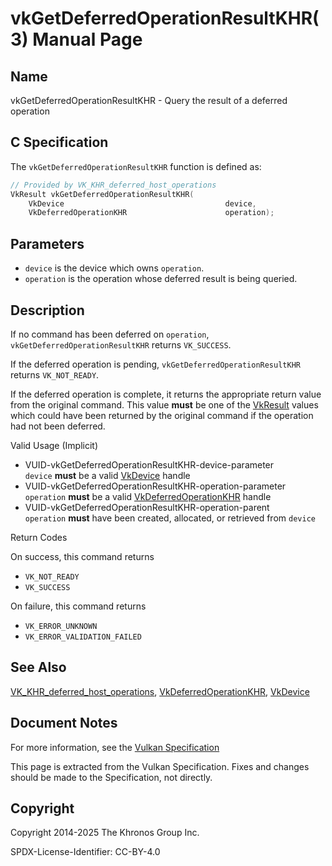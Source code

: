 # vkGetDeferredOperationResultKHR(3) Manual Page

## Name

vkGetDeferredOperationResultKHR - Query the result of a deferred operation



## [](#_c_specification)C Specification

The `vkGetDeferredOperationResultKHR` function is defined as:

```c++
// Provided by VK_KHR_deferred_host_operations
VkResult vkGetDeferredOperationResultKHR(
    VkDevice                                    device,
    VkDeferredOperationKHR                      operation);
```

## [](#_parameters)Parameters

- `device` is the device which owns `operation`.
- `operation` is the operation whose deferred result is being queried.

## [](#_description)Description

If no command has been deferred on `operation`, `vkGetDeferredOperationResultKHR` returns `VK_SUCCESS`.

If the deferred operation is pending, `vkGetDeferredOperationResultKHR` returns `VK_NOT_READY`.

If the deferred operation is complete, it returns the appropriate return value from the original command. This value **must** be one of the [VkResult](https://registry.khronos.org/vulkan/specs/latest/man/html/VkResult.html) values which could have been returned by the original command if the operation had not been deferred.

Valid Usage (Implicit)

- [](#VUID-vkGetDeferredOperationResultKHR-device-parameter)VUID-vkGetDeferredOperationResultKHR-device-parameter  
  `device` **must** be a valid [VkDevice](https://registry.khronos.org/vulkan/specs/latest/man/html/VkDevice.html) handle
- [](#VUID-vkGetDeferredOperationResultKHR-operation-parameter)VUID-vkGetDeferredOperationResultKHR-operation-parameter  
  `operation` **must** be a valid [VkDeferredOperationKHR](https://registry.khronos.org/vulkan/specs/latest/man/html/VkDeferredOperationKHR.html) handle
- [](#VUID-vkGetDeferredOperationResultKHR-operation-parent)VUID-vkGetDeferredOperationResultKHR-operation-parent  
  `operation` **must** have been created, allocated, or retrieved from `device`

Return Codes

On success, this command returns

- `VK_NOT_READY`
- `VK_SUCCESS`

On failure, this command returns

- `VK_ERROR_UNKNOWN`
- `VK_ERROR_VALIDATION_FAILED`

## [](#_see_also)See Also

[VK\_KHR\_deferred\_host\_operations](https://registry.khronos.org/vulkan/specs/latest/man/html/VK_KHR_deferred_host_operations.html), [VkDeferredOperationKHR](https://registry.khronos.org/vulkan/specs/latest/man/html/VkDeferredOperationKHR.html), [VkDevice](https://registry.khronos.org/vulkan/specs/latest/man/html/VkDevice.html)

## [](#_document_notes)Document Notes

For more information, see the [Vulkan Specification](https://registry.khronos.org/vulkan/specs/latest/html/vkspec.html#vkGetDeferredOperationResultKHR)

This page is extracted from the Vulkan Specification. Fixes and changes should be made to the Specification, not directly.

## [](#_copyright)Copyright

Copyright 2014-2025 The Khronos Group Inc.

SPDX-License-Identifier: CC-BY-4.0
